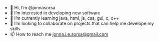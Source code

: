 - 👋 Hi, I’m @jonnasorsa
- 👀 I’m interested in developing new software
- 🌱 I’m currently learning java, html, js, css, gui, c, c++
- 💞️ I’m looking to collaborate on projects that can help me develope my skills
- 📫 How to reach me jonna.i.e.sorsa@gmail.com

<!---
jonnasorsa/jonnasorsa is a ✨ special ✨ repository because its `README.md` (this file) appears on your GitHub profile.
You can click the Preview link to take a look at your changes.
--->

